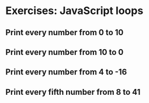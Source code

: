 # Exercises: JavaScript loops

## Print every number from 0 to 10

## Print every number from 10 to 0

## Print every number from 4 to -16

## Print every fifth number from 8 to 41
